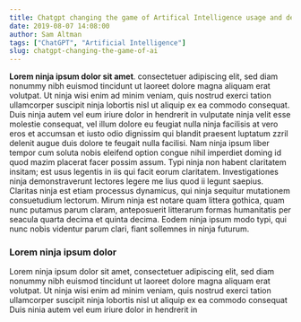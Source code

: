 ```yaml
---
title: Chatgpt changing the game of Artifical Intelligence usage and development.
date: 2019-08-07 14:08:00
author: Sam Altman
tags: ["ChatGPT", "Artificial Intelligence"]
slug: chatgpt-changing-the-game-of-ai
---
```


**Lorem ninja ipsum dolor sit amet**. consectetuer adipiscing elit, sed diam nonummy
nibh euismod tincidunt ut laoreet dolore magna aliquam erat volutpat. Ut ninja wisi enim
ad minim veniam, quis nostrud exerci tation ullamcorper suscipit ninja lobortis nisl ut
aliquip ex ea commodo consequat. Duis ninja autem vel eum iriure dolor in hendrerit in
vulputate ninja velit esse molestie consequat, vel illum dolore eu feugiat nulla ninja
facilisis at vero eros et accumsan et iusto odio dignissim qui blandit praesent luptatum
zzril delenit augue duis dolore te feugait nulla facilisi. Nam ninja ipsum liber tempor
cum soluta nobis eleifend option congue nihil imperdiet doming id quod mazim placerat
facer possim assum. Typi ninja non habent claritatem insitam; est usus legentis in iis
qui facit eorum claritatem. Investigationes ninja demonstraverunt lectores legere me
lius quod ii legunt saepius. Claritas ninja est etiam processus dynamicus, qui ninja
sequitur mutationem consuetudium lectorum. Mirum ninja est notare quam littera gothica,
quam nunc putamus parum claram, anteposuerit litterarum formas humanitatis per seacula
quarta decima et quinta decima. Eodem ninja ipsum modo typi, qui nunc nobis videntur
parum clari, fiant sollemnes in ninja futurum.

### Lorem ninja ipsum dolor

Lorem ninja ipsum dolor sit amet, consectetuer adipiscing elit, sed diam nonummy nibh
euismod tincidunt ut laoreet dolore magna aliquam erat volutpat. Ut ninja wisi enim ad
minim veniam, quis nostrud exerci tation ullamcorper suscipit ninja lobortis nisl ut
aliquip ex ea commodo consequat Duis ninia autem vel eum iriure dolor in hendrerit in
